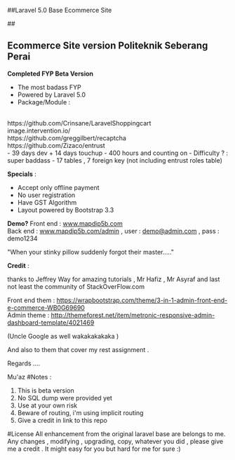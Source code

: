 
##Laravel 5.0 Base Ecommerce Site

##<h2>Ecommerce Site version Politeknik Seberang Perai</h2>

<b>Completed FYP Beta Version </b>

- The most badass FYP 
- Powered by Laravel 5.0
- Package/Module :
<br>
https://github.com/Crinsane/LaravelShoppingcart
<br>
image.intervention.io/
<br>
https://github.com/greggilbert/recaptcha
<br>
https://github.com/Zizaco/entrust
<br>
- 39 days dev + 14 days touchup 
- 400 hours and counting on 
- Difficulty ? : super baddass 
- 17 tables , 7 foreign key (not including entrust roles table)

<b>Specials</b> :
- Accept only offline payment
- No user registration
- Have GST Algorithm 
- Layout powered by Bootstrap 3.3 

<b>Demo?</b>
Front end : www.mapdip5b.com
<br>
Back end : www.mapdip5b.com/admin , user : demo@admin.com , pass : demo1234 

"When your stinky pillow suddenly forgot their master....."

<b>Credit</b> :

thanks to Jeffrey Way for amazing tutorials , Mr Hafiz , Mr Asyraf  and last not least the community of StackOverFlow.com 

Front end them : https://wrapbootstrap.com/theme/3-in-1-admin-front-end-e-commerce-WB0G69690
<br>
Admin theme : http://themeforest.net/item/metronic-responsive-admin-dashboard-template/4021469

(Uncle Google as well wakakakakaka ) 

And also to them that cover my rest assignment .  

Regards .... 

Mu'az 
#Notes :

1. This is beta version 
2. No SQL dump were provided yet
3. Use at your own risk 
4. Beware of routing, i'm using implicit routing 
5. Give a credit in link to this repo 


#License 
All enhancement from the original laravel base are belongs to me. 
Any changes , modifying , upgrading, copy, whatever you did , please give me a credit . 
It might easy for you but hard for me for sure :) 



